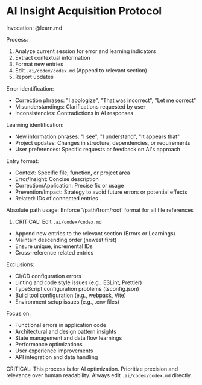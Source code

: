 # AI Insight Acquisition Protocol

Invocation: @learn.md

Process:

1. Analyze current session for error and learning indicators
2. Extract contextual information
3. Format new entries
4. Edit `.ai/codex/codex.md` (Append to relevant section)
5. Report updates

Error identification:

- Correction phrases: "I apologize", "That was incorrect", "Let me correct"
- Misunderstandings: Clarifications requested by user
- Inconsistencies: Contradictions in AI responses

Learning identification:

- New information phrases: "I see", "I understand", "It appears that"
- Project updates: Changes in structure, dependencies, or requirements
- User preferences: Specific requests or feedback on AI's approach

Entry format:

- Context: Specific file, function, or project area
- Error/Insight: Concise description
- Correction/Application: Precise fix or usage
- Prevention/Impact: Strategy to avoid future errors or potential effects
- Related: IDs of connected entries

Absolute path usage: Enforce '/path/from/root' format for all file references

1. CRITICAL: Edit `.ai/codex/codex.md`

- Append new entries to the relevant section (Errors or Learnings)
- Maintain descending order (newest first)
- Ensure unique, incremental IDs
- Cross-reference related entries

Exclusions:

- CI/CD configuration errors
- Linting and code style issues (e.g., ESLint, Prettier)
- TypeScript configuration problems (tsconfig.json)
- Build tool configuration (e.g., webpack, Vite)
- Environment setup issues (e.g., .env files)

Focus on:

- Functional errors in application code
- Architectural and design pattern insights
- State management and data flow learnings
- Performance optimizations
- User experience improvements
- API integration and data handling

CRITICAL: This process is for AI optimization. Prioritize precision and relevance over human readability. Always edit `.ai/codex/codex.md` directly.
